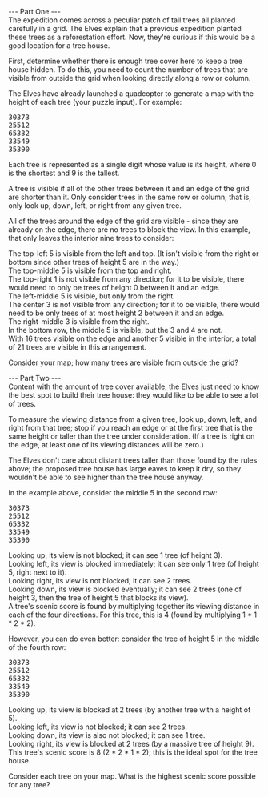 --- Part One --- <br>
The expedition comes across a peculiar patch of tall trees all planted carefully in a grid. The Elves explain that a previous expedition planted these trees as a reforestation effort. Now, they're curious if this would be a good location for a tree house.

First, determine whether there is enough tree cover here to keep a tree house hidden. To do this, you need to count the number of trees that are visible from outside the grid when looking directly along a row or column.

The Elves have already launched a quadcopter to generate a map with the height of each tree (your puzzle input). For example:

<pre>
30373
25512
65332
33549
35390
</pre>
Each tree is represented as a single digit whose value is its height, where 0 is the shortest and 9 is the tallest.

A tree is visible if all of the other trees between it and an edge of the grid are shorter than it. Only consider trees in the same row or column; that is, only look up, down, left, or right from any given tree.

All of the trees around the edge of the grid are visible - since they are already on the edge, there are no trees to block the view. In this example, that only leaves the interior nine trees to consider:

The top-left 5 is visible from the left and top. (It isn't visible from the right or bottom since other trees of height 5 are in the way.) <br>
The top-middle 5 is visible from the top and right. <br>
The top-right 1 is not visible from any direction; for it to be visible, there would need to only be trees of height 0 between it and an edge. <br>
The left-middle 5 is visible, but only from the right. <br>
The center 3 is not visible from any direction; for it to be visible, there would need to be only trees of at most height 2 between it and an edge. <br>
The right-middle 3 is visible from the right. <br>
In the bottom row, the middle 5 is visible, but the 3 and 4 are not. <br>
With 16 trees visible on the edge and another 5 visible in the interior, a total of 21 trees are visible in this arrangement. <br>

Consider your map; how many trees are visible from outside the grid?

--- Part Two --- <br>
Content with the amount of tree cover available, the Elves just need to know the best spot to build their tree house: they would like to be able to see a lot of trees.

To measure the viewing distance from a given tree, look up, down, left, and right from that tree; stop if you reach an edge or at the first tree that is the same height or taller than the tree under consideration. (If a tree is right on the edge, at least one of its viewing distances will be zero.)

The Elves don't care about distant trees taller than those found by the rules above; the proposed tree house has large eaves to keep it dry, so they wouldn't be able to see higher than the tree house anyway.

In the example above, consider the middle 5 in the second row:

<pre>
30373
25512
65332
33549
35390
</pre>
Looking up, its view is not blocked; it can see 1 tree (of height 3). <br>
Looking left, its view is blocked immediately; it can see only 1 tree (of height 5, right next to it). <br>
Looking right, its view is not blocked; it can see 2 trees. <br>
Looking down, its view is blocked eventually; it can see 2 trees (one of height 3, then the tree of height 5 that blocks its view). <br>
A tree's scenic score is found by multiplying together its viewing distance in each of the four directions. For this tree, this is 4 (found by multiplying 1 * 1 * 2 * 2). <br>

However, you can do even better: consider the tree of height 5 in the middle of the fourth row:

<pre>
30373
25512
65332
33549
35390
</pre>
Looking up, its view is blocked at 2 trees (by another tree with a height of 5). <br>
Looking left, its view is not blocked; it can see 2 trees. <br>
Looking down, its view is also not blocked; it can see 1 tree. <br>
Looking right, its view is blocked at 2 trees (by a massive tree of height 9). <br>
This tree's scenic score is 8 (2 * 2 * 1 * 2); this is the ideal spot for the tree house. <br>

Consider each tree on your map. What is the highest scenic score possible for any tree?
